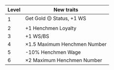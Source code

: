| Level | New traits                   |
| ----- | ---------------------------- |
| 1     | Get Gold 🟡 Status, +1 WS    |
| 2     | +1 Henchmen Loyalty          |
| 3     | +1 WS/BS                     |
| 4     | ×1.5 Maximum Henchmen Number |
| 5     | -10% Henchmen Wage           |
| 6     | ×2 Maximum Henchmen Number   |
